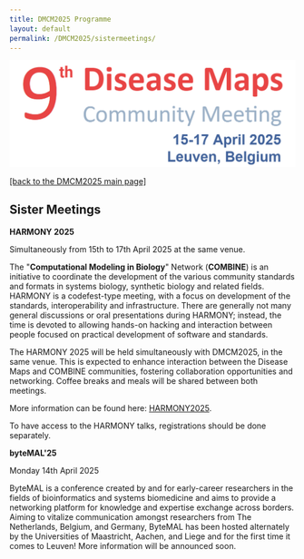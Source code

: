 ```yaml
---
title: DMCM2025 Programme
layout: default
permalink: /DMCM2025/sistermeetings/
---
```


<img src="/images/places/DMCM2025.png"/>

[[back to the DMCM2025 main page]](https://disease-maps.github.io/DMCM2025/)

## Sister Meetings

**HARMONY 2025**

Simultaneously from 15th to 17th April 2025 at the same venue.

The "**Computational Modeling in Biology**" Network (**COMBINE**) is an initiative to coordinate the development of the various community standards and formats in systems biology, synthetic biology and related fields. HARMONY is a codefest-type meeting, with a focus on development of the standards, interoperability and infrastructure. There are generally not many general discussions or oral presentations during HARMONY; instead, the time is devoted to allowing hands-on hacking and interaction between people focused on practical development of software and standards.

The HARMONY 2025 will be held simultaneously with DMCM2025, in the same venue. This is expected to enhance interaction between the Disease Maps and COMBINE communities, fostering collaboration opportunities and networking. Coffee breaks and meals will be shared between both meetings.

More information can be found here: [HARMONY2025](https://co.mbine.org/events/). 

To have access to the HARMONY talks, registrations should be done separately. 

**byteMAL'25**

Monday 14th April 2025

ByteMAL is a conference created by and for early-career researchers in the fields of bioinformatics and systems biomedicine and aims to provide a networking platform for knowledge and expertise exchange across borders. Aiming to vitalize communication amongst researchers from The Netherlands, Belgium, and Germany, ByteMAL has been hosted alternately by the
Universities of Maastricht, Aachen, and Liege and for the first time it comes to Leuven! More information will be announced soon.
